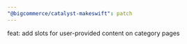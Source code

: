 ```yaml
---
"@bigcommerce/catalyst-makeswift": patch
---
```


feat: add slots for user-provided content on category pages
